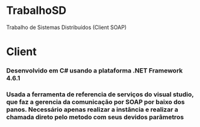 # TrabalhoSD
Trabalho de Sistemas Distribuídos (Client SOAP)


# Client
### Desenvolvido em C# usando a plataforma .NET Framework 4.6.1
### Usada a ferramenta de referencia de serviços do visual studio, que faz a gerencia da comunicação por SOAP por baixo dos panos. Necessário apenas realizar a instância e realizar a chamada direto pelo metodo com seus devidos parâmetros 
